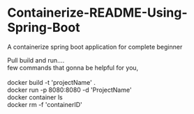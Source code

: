 # Containerize-README-Using-Spring-Boot

A containerize spring boot application for complete beginner<br>

Pull build and run....<br>
few commands that gonna be helpful for you, <br><br>
docker build -t 'projectName' .<br>
docker run -p 8080:8080 -d 'ProjectName'<br>
docker container ls<br>
docker rm -f 'containerID'<br>
